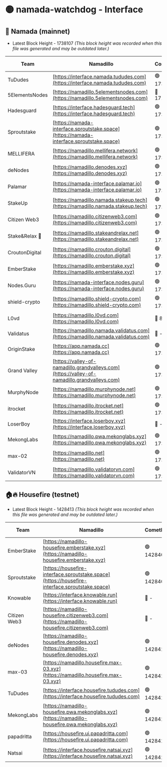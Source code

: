 # 🟡 namada-watchdog - Interface

## 🚀 Namada (mainnet)
- Latest Block Height - 1738107 *(This block height was recorded when this file was generated and may be outdated later.)*

| Team | Namadillo | CometBFT | Indexer | MASP Indexer |
|-|-|-|-|-|
| TuDudes | [https://interface.namada.tududes.com](https://interface.namada.tududes.com) | 🟢 1738088 | 🟢 1738088 | 🟢 1738088 |
| 5ElementsNodes | [https://namadillo.5elementsnodes.com](https://namadillo.5elementsnodes.com) | 🔴 1713238 | 🔴 1704904 | 🔴 1711804 |
| Hadesguard | [https://interface.hadesguard.tech](https://interface.hadesguard.tech) | 🟢 1738089 | 🟢 1738089 | 🟢 1738089 |
| Sproutstake | [https://namada-interface.sproutstake.space](https://namada-interface.sproutstake.space) | 🟢 1738090 | 🟢 1738090 | 🟢 1738090 |
| MELLIFERA | [https://namadillo.mellifera.network](https://namadillo.mellifera.network) | 🟢 1738091 | 🟢 1738091 | 🟢 1738091 |
| deNodes | [https://namadillo.denodes.xyz](https://namadillo.denodes.xyz) | 🟢 1738091 | 🟢 1738091 | 🔴 792433 |
| Palamar | [https://namada-interface.palamar.io](https://namada-interface.palamar.io) | 🟢 1738092 | 🟢 1738092 | 🟢 1738092 |
| StakeUp | [https://namadillo.namada.stakeup.tech](https://namadillo.namada.stakeup.tech) | 🟢 1738092 | 🟢 1738092 | 🟢 1738092 |
| Citizen Web3 | [https://namadillo.citizenweb3.com](https://namadillo.citizenweb3.com) | 🟢 1738093 | 🟢 1738092 | 🟢 1738093 |
| Stake&Relax 🦥 | [https://namadillo.stakeandrelax.net](https://namadillo.stakeandrelax.net) | 🟢 1738093 | 🟢 1738093 | 🟢 1738093 |
| CroutonDigital | [https://namadillo.crouton.digital](https://namadillo.crouton.digital) | 🟢 1738094 | 🔴 1338918 | 🟢 1738094 |
| EmberStake | [https://namadillo.emberstake.xyz](https://namadillo.emberstake.xyz) | 🟢 1738094 | 🟢 1738094 | 🟢 1738095 |
| Nodes.Guru | [https://namada-interface.nodes.guru](https://namada-interface.nodes.guru) | 🟢 1738095 | 🟢 1738095 | 🟢 1738095 |
| shield-crypto | [https://namadillo.shield-crypto.com](https://namadillo.shield-crypto.com) | 🟢 1738095 | 🟢 1738095 | 🟢 1738095 |
| L0vd | [https://namadillo.l0vd.com](https://namadillo.l0vd.com) | 🔴 894059 | 🟢 1738096 | 🔴 894059 |
| Validatus | [https://namadillo.namada.validatus.com](https://namadillo.namada.validatus.com) | 🔴 - | 🔴 - | 🔴 - |
| OriginStake | [https://app.namada.cc](https://app.namada.cc) | 🟢 1738104 | 🟢 1738104 | 🟢 1738104 |
| Grand Valley | [https://valley-of-namadillo.grandvalleys.com](https://valley-of-namadillo.grandvalleys.com) | 🟢 1738104 | 🟢 1738104 | 🟢 1738104 |
| MurphyNode | [https://namadillo.murphynode.net](https://namadillo.murphynode.net) | 🟢 1738104 | 🟢 1738104 | 🔴 - |
| itrocket | [https://namadillo.itrocket.net](https://namadillo.itrocket.net) | 🟢 1738105 | 🟢 1738105 | 🔴 1687505 |
| LoserBoy | [https://interface.loserboy.xyz](https://interface.loserboy.xyz) | 🔴 - | 🔴 - | 🔴 - |
| MekongLabs | [https://namadillo.pwa.mekonglabs.xyz](https://namadillo.pwa.mekonglabs.xyz) | 🟢 1738105 | 🟢 1738105 | 🟢 1738105 |
| max-02 | [https://namadillo.net](https://namadillo.net) | 🟢 1738106 | 🟢 1738105 | 🟢 1738105 |
| ValidatorVN | [https://namadillo.validatorvn.com](https://namadillo.validatorvn.com) | 🟢 1738107 | 🟢 1738107 | 🟢 1738107 |

## 🏠🔥 Housefire (testnet)
- Latest Block Height - 1428413 *(This block height was recorded when this file was generated and may be outdated later.)*

| Team | Namadillo | CometBFT | Indexer | MASP Indexer |
|-|-|-|-|-|
| EmberStake | [https://namadillo-housefire.emberstake.xyz](https://namadillo-housefire.emberstake.xyz) | 🟢 1428404 | 🟢 1428404 | 🔴 - |
| Sproutstake | [https://housefire-interface.sproutstake.space](https://housefire-interface.sproutstake.space) | 🟢 1428406 | 🟢 1428406 | 🟢 1428406 |
| Knowable | [https://interface.knowable.run](https://interface.knowable.run) | 🔴 - | 🔴 - | 🔴 - |
| Citizen Web3 | [https://namadillo-housefire.citizenweb3.com](https://namadillo-housefire.citizenweb3.com) | 🔴 - | 🔴 - | 🔴 - |
| deNodes | [https://namadillo-housefire.denodes.xyz](https://namadillo-housefire.denodes.xyz) | 🟢 1428410 | 🟢 1428410 | 🟢 1428410 |
| max-03 | [https://namadillo.housefire.max-03.xyz](https://namadillo.housefire.max-03.xyz) | 🟢 1428410 | 🟢 1428410 | 🟢 1428410 |
| TuDudes | [https://interface.housefire.tududes.com](https://interface.housefire.tududes.com) | 🟢 1428411 | 🟢 1428411 | 🟢 1428411 |
| MekongLabs | [https://namadillo-housefire.pwa.mekonglabs.xyz](https://namadillo-housefire.pwa.mekonglabs.xyz) | 🟢 1428411 | 🟢 1428411 | 🔴 - |
| papadritta | [https://housefire.ui.papadritta.com](https://housefire.ui.papadritta.com) | 🟢 1428413 | 🟢 1428413 | 🟢 1428413 |
| Natsai | [https://interface.housefire.natsai.xyz](https://interface.housefire.natsai.xyz) | 🟢 1428413 | 🟢 1428413 | 🟢 1428413 |

